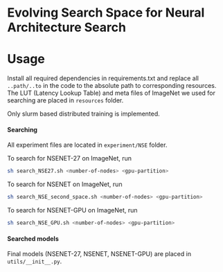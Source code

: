 # Evolving Search Space for Neural Architecture Search


# Usage

Install all required dependencies in requirements.txt and replace all `..path/..to` in the code to the absolute path 
to corresponding resources. The LUT (Latency Lookup Table) and meta files of ImageNet we used for searching are 
placed in  `resources` folder.

Only slurm based distributed training is implemented.

#### Searching

All experiment files are located in `experiment/NSE` folder.

To search for NSENET-27 on ImageNet, run 

```bash
sh search_NSE27.sh <number-of-nodes> <gpu-partition> 
```

To search for NSENET on ImageNet, run 
```bash
sh search_NSE_second_space.sh <number-of-nodes> <gpu-partition> 
```

To search for NSENET-GPU on ImageNet, run 
```bash
sh search_NSE_GPU.sh <number-of-nodes> <gpu-partition> 
```

#### Searched models

Final models (NSENET-27, NSENET, NSENET-GPU) are placed in `utils/__init__.py`.
